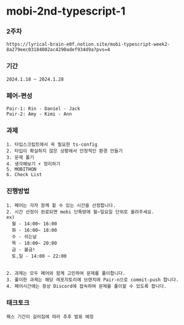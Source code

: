 # mobi-2nd-typescript-1

### 2주차

```
https://lyrical-brain-e0f.notion.site/mobi-typescript-week2-8a279eec03184002ac4290adef934d9a?pvs=4
```

### 기간

```
2024.1.18 ~ 2024.1.28
```

### 페어-편성

```
Pair-1: Rin - Daniel - Jack
Pair-2: Amy - Kimi - Ann
```

### 과제

```
1. 타입스크립트에서 꼭 필요한 ts-config
2. 타입이 확실하지 않은 상황에서 안정적인 환경 만들기
3. 문제 풀기
4. 생각해보기 + 정리하기
5. MOBITHON
6. Check List
```

### 진행방법

```
1. 페어는 각자 함께 할 수 있는 시간을 선정합니다.
2. 시간 선정이 완료되면 mobi 단톡방에 월~일요일 단위로 올려주세요.
ex)
  월 - 14:00~ 16:00
  화 - 16:00~ 18:00
  수 - 쉬는날
  목 - 18:00~ 20:00
  금 - 불금!
  토,일 - 14:00 ~ 22:00


2. 과제는 모두 페어와 함께 고민하여 문제를 풀이합니다.
3. 풀이한 과제는 해당 레포지토리에 브랜치에 Pair-n으로 commit-push 합니다.
4. 페어시간에는 항상 Discord에 접속하여 문제를 풀이할 수 있도록 합니다.
```

### 태크토크
```
패스 기간이 길어짐에 따라 추후 발표 예정
```
